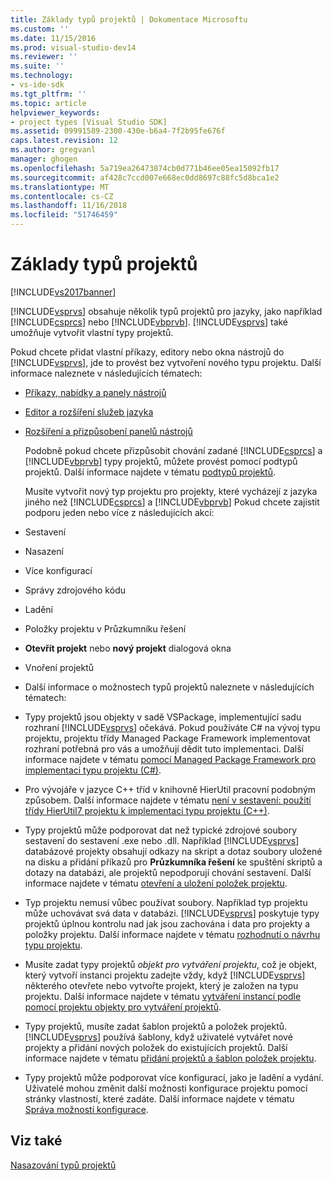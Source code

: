 ```yaml
---
title: Základy typů projektů | Dokumentace Microsoftu
ms.custom: ''
ms.date: 11/15/2016
ms.prod: visual-studio-dev14
ms.reviewer: ''
ms.suite: ''
ms.technology:
- vs-ide-sdk
ms.tgt_pltfrm: ''
ms.topic: article
helpviewer_keywords:
- project types [Visual Studio SDK]
ms.assetid: 09991589-2300-430e-b6a4-7f2b95fe676f
caps.latest.revision: 12
ms.author: gregvanl
manager: ghogen
ms.openlocfilehash: 5a719ea26473874cb0d771b46ee05ea15092fb17
ms.sourcegitcommit: af428c7ccd007e668ec0dd8697c88fc5d8bca1e2
ms.translationtype: MT
ms.contentlocale: cs-CZ
ms.lasthandoff: 11/16/2018
ms.locfileid: "51746459"
---
```

# <a name="project-type-essentials"></a>Základy typů projektů
[!INCLUDE[vs2017banner](../../includes/vs2017banner.md)]

[!INCLUDE[vsprvs](../../includes/vsprvs-md.md)] obsahuje několik typů projektů pro jazyky, jako například [!INCLUDE[csprcs](../../includes/csprcs-md.md)] nebo [!INCLUDE[vbprvb](../../includes/vbprvb-md.md)]. [!INCLUDE[vsprvs](../../includes/vsprvs-md.md)] také umožňuje vytvořit vlastní typy projektů.  
  
 Pokud chcete přidat vlastní příkazy, editory nebo okna nástrojů do [!INCLUDE[vsprvs](../../includes/vsprvs-md.md)], jde to provést bez vytvoření nového typu projektu. Další informace naleznete v následujících tématech:  
  
- [Příkazy, nabídky a panely nástrojů](../../extensibility/internals/commands-menus-and-toolbars.md)  
  
- [Editor a rozšíření služeb jazyka](../../extensibility/editor-and-language-service-extensions.md)  
  
- [Rozšíření a přizpůsobení panelů nástrojů](../../extensibility/extending-and-customizing-tool-windows.md)  
  
  Podobně pokud chcete přizpůsobit chování zadané [!INCLUDE[csprcs](../../includes/csprcs-md.md)] a [!INCLUDE[vbprvb](../../includes/vbprvb-md.md)] typy projektů, můžete provést pomocí podtypů projektů. Další informace najdete v tématu [podtypů projektů](../../extensibility/internals/project-subtypes.md).  
  
  Musíte vytvořit nový typ projektu pro projekty, které vycházejí z jazyka jiného než [!INCLUDE[csprcs](../../includes/csprcs-md.md)] a [!INCLUDE[vbprvb](../../includes/vbprvb-md.md)] Pokud chcete zajistit podporu jeden nebo více z následujících akcí:  
  
- Sestavení  
  
- Nasazení  
  
- Více konfigurací  
  
- Správy zdrojového kódu  
  
- Ladění  
  
- Položky projektu v Průzkumníku řešení  
  
- **Otevřít projekt** nebo **nový projekt** dialogová okna  
  
- Vnoření projektů  
  
- Další informace o možnostech typů projektů naleznete v následujících tématech:  
  
- Typy projektů jsou objekty v sadě VSPackage, implementující sadu rozhraní [!INCLUDE[vsprvs](../../includes/vsprvs-md.md)] očekává. Pokud používáte C# na vývoj typu projektu, projektu třídy Managed Package Framework implementovat rozhraní potřebná pro vás a umožňují dědit tuto implementaci. Další informace najdete v tématu [pomocí Managed Package Framework pro implementaci typu projektu (C#)](../../extensibility/internals/using-the-managed-package-framework-to-implement-a-project-type-csharp.md).  
  
- Pro vývojáře v jazyce C++ tříd v knihovně HierUtil pracovní podobným způsobem. Další informace najdete v tématu [není v sestavení: použití třídy HierUtil7 projektu k implementaci typu projektu (C++)](http://msdn.microsoft.com/en-us/a5c16a09-94a2-46ef-87b5-35b815e2f346).  
  
- Typy projektů může podporovat dat než typické zdrojové soubory sestavení do sestavení .exe nebo .dll. Například [!INCLUDE[vsprvs](../../includes/vsprvs-md.md)] databázové projekty obsahují odkazy na skript a dotaz soubory uložené na disku a přidání příkazů pro **Průzkumníka řešení** ke spuštění skriptů a dotazy na databázi, ale projektů nepodporují chování sestavení. Další informace najdete v tématu [otevření a uložení položek projektu](../../extensibility/internals/opening-and-saving-project-items.md).  
  
- Typ projektu nemusí vůbec používat soubory. Například typ projektu může uchovávat svá data v databázi. [!INCLUDE[vsprvs](../../includes/vsprvs-md.md)] poskytuje typy projektů úplnou kontrolu nad jak jsou zachována i data pro projekty a položky projektu. Další informace najdete v tématu [rozhodnutí o návrhu typu projektu](../../extensibility/internals/project-type-design-decisions.md).  
  
- Musíte zadat typy projektů *objekt pro vytváření projektu*, což je objekt, který vytvoří instanci projektu zadejte vždy, když [!INCLUDE[vsprvs](../../includes/vsprvs-md.md)] některého otevřete nebo vytvořte projekt, který je založen na typu projektu. Další informace najdete v tématu [vytváření instancí podle pomocí projektu objekty pro vytváření projektů](../../extensibility/internals/creating-project-instances-by-using-project-factories.md).  
  
- Typy projektů, musíte zadat šablon projektů a položek projektů. [!INCLUDE[vsprvs](../../includes/vsprvs-md.md)] používá šablony, když uživatelé vytvářet nové projekty a přidání nových položek do existujících projektů. Další informace najdete v tématu [přidání projektů a šablon položek projektu](../../extensibility/internals/adding-project-and-project-item-templates.md).  
  
- Typy projektů může podporovat více konfigurací, jako je ladění a vydání. Uživatelé mohou změnit další možnosti konfigurace projektu pomocí stránky vlastností, které zadáte. Další informace najdete v tématu [Správa možností konfigurace](../../extensibility/internals/managing-configuration-options.md).  
  
## <a name="see-also"></a>Viz také  
 [Nasazování typů projektů](../../extensibility/internals/deploying-project-types.md)

